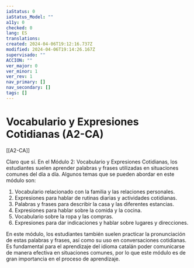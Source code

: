 ```yaml
---
iaStatus: 0
iaStatus_Model: ""
a11y: 0
checked: 0
lang: ES
translations: 
created: 2024-04-06T19:12:16.737Z
modified: 2024-04-06T19:14:26.167Z
supervisado: ""
ACCION: ""
ver_major: 0
ver_minor: 1
ver_rev: 1
nav_primary: []
nav_secondary: []
tags: []
---
```

# Vocabulario y Expresiones Cotidianas (A2-CA)

[[A2-CA]]

Claro que sí. En el Módulo 2: Vocabulario y Expresiones Cotidianas, los estudiantes suelen aprender palabras y frases utilizadas en situaciones comunes del día a día. Algunos temas que se pueden abordar en este módulo son:

1. Vocabulario relacionado con la familia y las relaciones personales.
2. Expresiones para hablar de rutinas diarias y actividades cotidianas.
3. Palabras y frases para describir la casa y las diferentes estancias.
4. Expresiones para hablar sobre la comida y la cocina.
5. Vocabulario sobre la ropa y las compras.
6. Expresiones para dar indicaciones y hablar sobre lugares y direcciones.

En este módulo, los estudiantes también suelen practicar la pronunciación de estas palabras y frases, así como su uso en conversaciones cotidianas. Es fundamental para el aprendizaje del idioma catalán poder comunicarse de manera efectiva en situaciones comunes, por lo que este módulo es de gran importancia en el proceso de aprendizaje.

